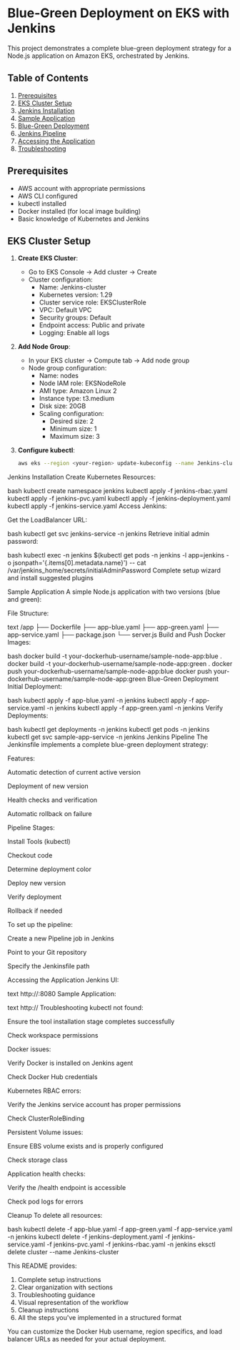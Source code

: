 # Blue-Green Deployment on EKS with Jenkins

This project demonstrates a complete blue-green deployment strategy for a Node.js application on Amazon EKS, orchestrated by Jenkins.

## Table of Contents
1. [Prerequisites](#prerequisites)
2. [EKS Cluster Setup](#eks-cluster-setup)
3. [Jenkins Installation](#jenkins-installation)
4. [Sample Application](#sample-application)
5. [Blue-Green Deployment](#blue-green-deployment)
6. [Jenkins Pipeline](#jenkins-pipeline)
7. [Accessing the Application](#accessing-the-application)
8. [Troubleshooting](#troubleshooting)

## Prerequisites

- AWS account with appropriate permissions
- AWS CLI configured
- kubectl installed
- Docker installed (for local image building)
- Basic knowledge of Kubernetes and Jenkins

## EKS Cluster Setup

1. **Create EKS Cluster**:
   - Go to EKS Console → Add cluster → Create
   - Cluster configuration:
     - Name: Jenkins-cluster
     - Kubernetes version: 1.29
     - Cluster service role: EKSClusterRole
     - VPC: Default VPC
     - Security groups: Default
     - Endpoint access: Public and private
     - Logging: Enable all logs

2. **Add Node Group**:
   - In your EKS cluster → Compute tab → Add node group
   - Node group configuration:
     - Name: nodes
     - Node IAM role: EKSNodeRole
     - AMI type: Amazon Linux 2
     - Instance type: t3.medium
     - Disk size: 20GB
     - Scaling configuration:
       - Desired size: 2
       - Minimum size: 1
       - Maximum size: 3

3. **Configure kubectl**:
   ```bash
   aws eks --region <your-region> update-kubeconfig --name Jenkins-cluster
Jenkins Installation
Create Kubernetes Resources:

bash
kubectl create namespace jenkins
kubectl apply -f jenkins-rbac.yaml
kubectl apply -f jenkins-pvc.yaml
kubectl apply -f jenkins-deployment.yaml
kubectl apply -f jenkins-service.yaml
Access Jenkins:

Get the LoadBalancer URL:

bash
kubectl get svc jenkins-service -n jenkins
Retrieve initial admin password:

bash
kubectl exec -n jenkins $(kubectl get pods -n jenkins -l app=jenkins -o jsonpath='{.items[0].metadata.name}') -- cat /var/jenkins_home/secrets/initialAdminPassword
Complete setup wizard and install suggested plugins

Sample Application
A simple Node.js application with two versions (blue and green):

File Structure:

text
/app
  ├── Dockerfile
  ├── app-blue.yaml
  ├── app-green.yaml
  ├── app-service.yaml
  ├── package.json
  └── server.js
Build and Push Docker Images:

bash
docker build -t your-dockerhub-username/sample-node-app:blue .
docker build -t your-dockerhub-username/sample-node-app:green .
docker push your-dockerhub-username/sample-node-app:blue
docker push your-dockerhub-username/sample-node-app:green
Blue-Green Deployment
Initial Deployment:

bash
kubectl apply -f app-blue.yaml -n jenkins
kubectl apply -f app-service.yaml -n jenkins
kubectl apply -f app-green.yaml -n jenkins
Verify Deployments:

bash
kubectl get deployments -n jenkins
kubectl get pods -n jenkins
kubectl get svc sample-app-service -n jenkins
Jenkins Pipeline
The Jenkinsfile implements a complete blue-green deployment strategy:

Features:

Automatic detection of current active version

Deployment of new version

Health checks and verification

Automatic rollback on failure

Pipeline Stages:

Install Tools (kubectl)

Checkout code

Determine deployment color

Deploy new version

Verify deployment

Rollback if needed

To set up the pipeline:

Create a new Pipeline job in Jenkins

Point to your Git repository

Specify the Jenkinsfile path

Accessing the Application
Jenkins UI:

text
http://<your-loadbalancer-url>:8080
Sample Application:

text
http://<sample-app-loadbalancer-url>
Troubleshooting
kubectl not found:

Ensure the tool installation stage completes successfully

Check workspace permissions

Docker issues:

Verify Docker is installed on Jenkins agent

Check Docker Hub credentials

Kubernetes RBAC errors:

Verify the Jenkins service account has proper permissions

Check ClusterRoleBinding

Persistent Volume issues:

Ensure EBS volume exists and is properly configured

Check storage class

Application health checks:

Verify the /health endpoint is accessible

Check pod logs for errors

Cleanup
To delete all resources:

bash
kubectl delete -f app-blue.yaml -f app-green.yaml -f app-service.yaml -n jenkins
kubectl delete -f jenkins-deployment.yaml -f jenkins-service.yaml -f jenkins-pvc.yaml -f jenkins-rbac.yaml -n jenkins
eksctl delete cluster --name Jenkins-cluster


This README provides:
1. Complete setup instructions
2. Clear organization with sections
3. Troubleshooting guidance
4. Visual representation of the workflow
5. Cleanup instructions
6. All the steps you've implemented in a structured format

You can customize the Docker Hub username, region specifics, and load balancer URLs as needed for your actual deployment.
